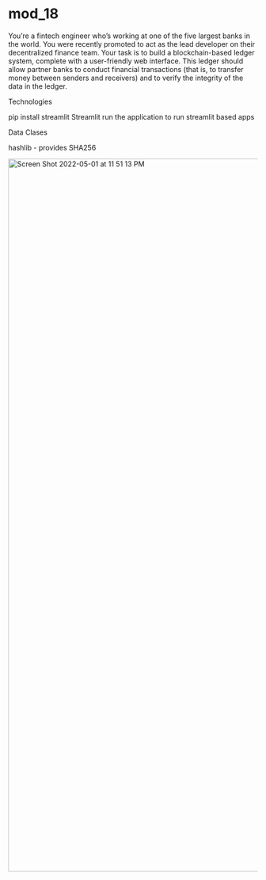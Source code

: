 # mod_18


You’re a fintech engineer who’s working at one of the five largest banks in the world. You were recently promoted to act as the lead developer on their decentralized finance team. Your task is to build a blockchain-based ledger system, complete with a user-friendly web interface. This ledger should allow partner banks to conduct financial transactions (that is, to transfer money between senders and receivers) and to verify the integrity of the data in the ledger.

Technologies

pip install streamlit
Streamlit run the application to run streamlit based apps

Data Clases

hashlib - provides SHA256 

<img width="1440" alt="Screen Shot 2022-05-01 at 11 51 13 PM" src="https://user-images.githubusercontent.com/95396568/166162526-0aa60fec-c05e-4935-9b19-f9f9060c57e8.png">
